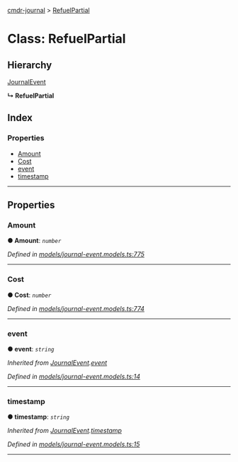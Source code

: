 [cmdr-journal](../README.md) > [RefuelPartial](../classes/refuelpartial.md)



# Class: RefuelPartial

## Hierarchy


 [JournalEvent](journalevent.md)

**↳ RefuelPartial**







## Index

### Properties

* [Amount](refuelpartial.md#amount)
* [Cost](refuelpartial.md#cost)
* [event](refuelpartial.md#event)
* [timestamp](refuelpartial.md#timestamp)



---
## Properties
<a id="amount"></a>

###  Amount

**●  Amount**:  *`number`* 

*Defined in [models/journal-event.models.ts:775](https://github.com/chrisbruford/cmdr-journal/blob/5b08b7d/src/models/journal-event.models.ts#L775)*





___

<a id="cost"></a>

###  Cost

**●  Cost**:  *`number`* 

*Defined in [models/journal-event.models.ts:774](https://github.com/chrisbruford/cmdr-journal/blob/5b08b7d/src/models/journal-event.models.ts#L774)*





___

<a id="event"></a>

###  event

**●  event**:  *`string`* 

*Inherited from [JournalEvent](journalevent.md).[event](journalevent.md#event)*

*Defined in [models/journal-event.models.ts:14](https://github.com/chrisbruford/cmdr-journal/blob/5b08b7d/src/models/journal-event.models.ts#L14)*





___

<a id="timestamp"></a>

###  timestamp

**●  timestamp**:  *`string`* 

*Inherited from [JournalEvent](journalevent.md).[timestamp](journalevent.md#timestamp)*

*Defined in [models/journal-event.models.ts:15](https://github.com/chrisbruford/cmdr-journal/blob/5b08b7d/src/models/journal-event.models.ts#L15)*





___


